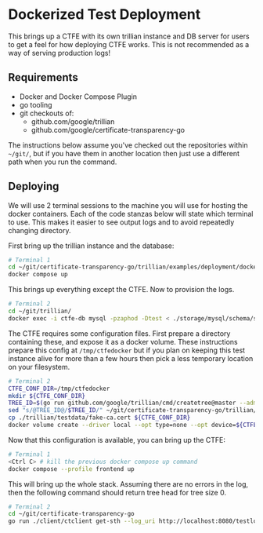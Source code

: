 # Dockerized Test Deployment

This brings up a CTFE with its own trillian instance and DB server for users to
get a feel for how deploying CTFE works. This is not recommended as a way of
serving production logs!

## Requirements

- Docker and Docker Compose Plugin
- go tooling
- git checkouts of:
  - github.com/google/trillian
  - github.com/google/certificate-transparency-go

The instructions below assume you've checked out the repositories within
`~/git/`, but if you have them in another location then just use a different
path when you run the command.

## Deploying

We will use 2 terminal sessions to the machine you will use for hosting the
docker containers. Each of the code stanzas below will state which terminal to
use. This makes it easier to see output logs and to avoid repeatedly changing
directory.

First bring up the trillian instance and the database:

```bash
# Terminal 1
cd ~/git/certificate-transparency-go/trillian/examples/deployment/docker/ctfe/
docker compose up
```

This brings up everything except the CTFE. Now to provision the logs.

```bash
# Terminal 2
cd ~/git/trillian/
docker exec -i ctfe-db mysql -pzaphod -Dtest < ./storage/mysql/schema/storage.sql
```

The CTFE requires some configuration files. First prepare a directory containing
these, and expose it as a docker volume. These instructions prepare this config
at `/tmp/ctfedocker` but if you plan on keeping this test instance alive for
more than a few hours then pick a less temporary location on your filesystem.

```bash
# Terminal 2
CTFE_CONF_DIR=/tmp/ctfedocker
mkdir ${CTFE_CONF_DIR}
TREE_ID=$(go run github.com/google/trillian/cmd/createtree@master --admin_server=localhost:8090)
sed "s/@TREE_ID@/$TREE_ID/" ~/git/certificate-transparency-go/trillian/examples/deployment/docker/ctfe/ct_server.cfg > ${CTFE_CONF_DIR}/ct_server.cfg
cp ./trillian/testdata/fake-ca.cert ${CTFE_CONF_DIR}
docker volume create --driver local --opt type=none --opt device=${CTFE_CONF_DIR} --opt o=bind ctfe_config
```

Now that this configuration is available, you can bring up the CTFE:

```bash
# Terminal 1
<Ctrl C> # kill the previous docker compose up command
docker compose --profile frontend up
```

This will bring up the whole stack. Assuming there are no errors in the log,
then the following command should return tree head for tree size 0.

```bash
# Terminal 2
cd ~/git/certificate-transparency-go
go run ./client/ctclient get-sth --log_uri http://localhost:8080/testlog
```

